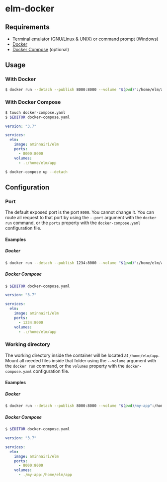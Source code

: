 # elm-docker

## Requirements

- Terminal emulator (GNU/Linux & UNIX) or command prompt (Windows)
- [Docker](https://www.docker.com/)
- [Docker Compose](https://docs.docker.com/compose/) (optional)

## Usage

### With Docker

```bash
$ docker run --detach --publish 8000:8000 --volume "$(pwd)":/home/elm/app aminnairi/elm
```

### With Docker Compose

```bash
$ touch docker-compose.yaml
$ $EDITOR docker-compose.yaml
```

```yaml
version: "3.7"

services:
  elm:
    image: aminnairi/elm
    ports:
      - 8000:8000
    volumes:
      - .:/home/elm/app
```

```bash
$ docker-compose up --detach
```

## Configuration

### Port

The default exposed port is the port `8000`. You cannot change it. You can route all request to that port by using the `--port` argument with the `docker run` command, or the `ports` property with the `docker-compose.yaml` configuration file.

#### Examples

##### Docker

```bash
$ docker run --detach --publish 1234:8000 --volume "$(pwd)":/home/elm/app aminnairi/elm
```

##### Docker Compose

```bash
$ $EDITOR docker-compose.yaml
```

```yaml
version: "3.7"

services:
  elm:
    image: aminnairi/elm
    ports:
      - 1234:8000
    volumes:
      - .:/home/elm/app
```

### Working directory

The working directory inside the container will be located at `/home/elm/app`. Mount all needed files inside that folder using the `--volume` argument with the `docker run` command, or the `volumes` property with the `docker-compose.yaml` configuration file.

#### Examples

##### Docker

```bash
$ docker run --detach --publish 8000:8000 --volume "$(pwd)/my-app":/home/elm/app aminnairi/elm
```

##### Docker Compose

```bash
$ $EDITOR docker-compose.yaml
```

```yaml
version: "3.7"

services:
  elm:
    image: aminnairi/elm
    ports:
      - 8000:8000
    volumes:
      - ./my-app:/home/elm/app
```
